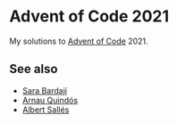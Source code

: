 Advent of Code 2021
============

My solutions to [Advent of Code](https://adventofcode.com/) 2021.

## See also
- [Sara Bardají](https://github.com/sarabase/advent-of-code-2021)
- [Arnau Quindós](https://github.com/nauQs/AoC21)
- [Albert Sallés](https://github.com/albertsalles4/advent-of-code-2021)
